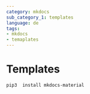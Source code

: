 ```yaml
---
category: mkdocs
sub_category_1: templates
language: de
tags:
- mkdocs
- temaplates
---
```


# Templates

```console
pip3  install mkdocs-material
```